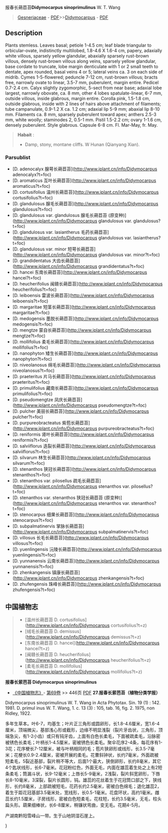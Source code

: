 报春长蒴苣苔**Didymocarpus sinoprimulinus** W. T. Wang

> [Gesneriaceae](http://www.iplant.cn/info/Gesneriaceae?t=foc) - [PDF](http://www.iplant.cn/foc/pdf/Gesneriaceae.pdf)>>[Didymocarpus](http://www.iplant.cn/info/Didymocarpus?t=foc) - [PDF](http://www.iplant.cn/foc/pdf/Didymocarpus.pdf)
## Description

Plants stemless. Leaves basal; petiole 1-4.5 cm; leaf blade triangular to orbicular-ovate, indistinctly multilobed, 1.8-4.6 X 1.6-4 cm, papery, adaxially white villous, sparsely yellow glandular, abaxially sparsely rust-brown villous, densely rust-brown villous along veins, sparsely yellow glandular, base cordate to truncate, lobe margin denticulate with 1 or 2 small teeth to dentate, apex rounded, basal veins 4 or 5; lateral veins ca. 3 on each side of midrib. Cymes 1-5-flowered; peduncle 7-12 cm, rust-brown villous; bracts free, narrowly ovate to linear, 3.5-7 mm, puberulent, margin entire. Pedicel 0.7-2.4 cm. Calyx slightly zygomorphic, 5-sect from near base; adaxial lobe largest, narrowly obovate, ca. 8 mm, other 4 lobes spatulate-linear, 6-7 mm, outside villous, inside glabrous, margin entire. Corolla pink, 1.5-1.8 cm, outside glabrous, inside with 2 lines of hairs above attachment of filaments; tube campanulate, 0.9-1.2 X ca. 1.2 cm; adaxial lip 5-9 mm; abaxial lip 8-10 mm. Filaments ca. 8 mm, sparsely puberulent toward apex; anthers 2.5-3 mm, white woolly; staminodes 2, 0.5-1 mm. Pistil 1.5-2.2 cm; ovary 1-1.6 cm, densely puberulent. Style glabrous. Capsule 6-8 cm. Fl. Mar-May, fr. May.

> **Habait** : 
>* Damp, stony, montane cliffs. W Hunan (Qianyang Xian).

### Parsublist

* [D.  adenocalyx  腺萼长蒴苣苔](http://www.iplant.cn/info/Didymocarpus adenocalyx?t=foc)
* [D.  aromaticus  互叶长蒴苣苔](http://www.iplant.cn/info/Didymocarpus aromaticus?t=foc)
* [D.  cortusifolius  温州长蒴苣苔](http://www.iplant.cn/info/Didymocarpus cortusifolius?t=foc)
* [D.  glandulosus  腺毛长蒴苣苔](http://www.iplant.cn/info/Didymocarpus glandulosus?t=foc)
* [D.  glandulosus var. glandulosus  腺毛长蒴苣苔 (原变种)](http://www.iplant.cn/info/Didymocarpus glandulosus var. glandulosus?t=foc)
* [D.  glandulosus var. lasiantherus  毛药长蒴苣苔](http://www.iplant.cn/info/Didymocarpus glandulosus var. lasiantherus?t=foc)
* [D.  glandulosus var. minor  短萼长蒴苣苔](http://www.iplant.cn/info/Didymocarpus glandulosus var. minor?t=foc)
* [D.  grandidentatus  大齿长蒴苣苔](http://www.iplant.cn/info/Didymocarpus grandidentatus?t=foc)
* [D.  hancei  东南长蒴苣苔](http://www.iplant.cn/info/Didymocarpus hancei?t=foc)
* [D.  heucherifolius  闽赣长蒴苣苔](http://www.iplant.cn/info/Didymocarpus heucherifolius?t=foc)
* [D.  leiboensis  雷波长蒴苣苔](http://www.iplant.cn/info/Didymocarpus leiboensis?t=foc)
* [D.  margaritae  短茎长蒴苣苔](http://www.iplant.cn/info/Didymocarpus margaritae?t=foc)
* [D.  medogensis  墨脱长蒴苣苔](http://www.iplant.cn/info/Didymocarpus medogensis?t=foc)
* [D.  mengtze  蒙自长蒴苣苔](http://www.iplant.cn/info/Didymocarpus mengtze?t=foc)
* [D.  mollifolius  柔毛长蒴苣苔](http://www.iplant.cn/info/Didymocarpus mollifolius?t=foc)
* [D.  nanophyton  矮生长蒴苣苔](http://www.iplant.cn/info/Didymocarpus nanophyton?t=foc)
* [D.  niveolanosus  绵毛长蒴苣苔](http://www.iplant.cn/info/Didymocarpus niveolanosus?t=foc)
* [D.  praeteritus  片马长蒴苣苔](http://www.iplant.cn/info/Didymocarpus praeteritus?t=foc)
* [D.  primulifolius  藏南长蒴苣苔](http://www.iplant.cn/info/Didymocarpus primulifolius?t=foc)
* [D.  pseudomengtze  凤庆长蒴苣苔](http://www.iplant.cn/info/Didymocarpus pseudomengtze?t=foc)
* [D.  pulcher  美丽长蒴苣苔](http://www.iplant.cn/info/Didymocarpus pulcher?t=foc)
* [D.  purpureobracteatus  紫苞长蒴苣苔](http://www.iplant.cn/info/Didymocarpus purpureobracteatus?t=foc)
* [D.  reniformis  肾叶长蒴苣苔](http://www.iplant.cn/info/Didymocarpus reniformis?t=foc)
* [D.  salviiflorus  迭裂长蒴苣苔](http://www.iplant.cn/info/Didymocarpus salviiflorus?t=foc)
* [D.  silvarum  林生长蒴苣苔](http://www.iplant.cn/info/Didymocarpus silvarum?t=foc)
* [D.  stenanthos  狭冠长蒴苣苔](http://www.iplant.cn/info/Didymocarpus stenanthos?t=foc)
* [D.  stenanthos var. pilosellus  疏毛长蒴苣苔](http://www.iplant.cn/info/Didymocarpus stenanthos var. pilosellus?t=foc)
* [D.  stenanthos var. stenanthos  狭冠长蒴苣苔 (原变种)](http://www.iplant.cn/info/Didymocarpus stenanthos var. stenanthos?t=foc)
* [D.  stenocarpus  细果长蒴苣苔](http://www.iplant.cn/info/Didymocarpus stenocarpus?t=foc)
* [D.  subpalmatinervis  掌脉长蒴苣苔](http://www.iplant.cn/info/Didymocarpus subpalmatinervis?t=foc)
* [D.  villosus  长毛长蒴苣苔](http://www.iplant.cn/info/Didymocarpus villosus?t=foc)
* [D.  yuenlingensis  沅陵长蒴苣苔](http://www.iplant.cn/info/Didymocarpus yuenlingensis?t=foc)
* [D.  yunnanensis  云南长蒴苣苔](http://www.iplant.cn/info/Didymocarpus yunnanensis?t=foc)
* [D.  zhenkangensis  镇康长蒴苣苔](http://www.iplant.cn/info/Didymocarpus zhenkangensis?t=foc)
* [D.  zhufengensis  珠峰长蒴苣苔](http://www.iplant.cn/info/Didymocarpus zhufengensis?t=foc)

## 中国植物志

> * [温州长蒴苣苔  D.  cortusifolius](http://www.iplant.cn/info/Didymocarpus cortusifolius?t=z)
> * [绒毛长蒴苣苔  D.  demissus](http://www.iplant.cn/info/Didymocarpus demissus?t=z)
> * [东南长蒴苣苔  D.  hancei](http://www.iplant.cn/info/Didymocarpus hancei?t=z)
> * [闽赣长蒴苣苔  D.  heucherifolius](http://www.iplant.cn/info/Didymocarpus heucherifolius?t=z)
> * [柔毛长蒴苣苔  D.  mollifolius](http://www.iplant.cn/info/Didymocarpus mollifolius?t=z)

**报春长萦芭苔 Didymocarpus sinoprimulinus**

* [《中国植物志》](http://www.iplant.cn/frps)- [第69卷](http://www.iplant.cn/frps/vol/69) >> 446页 [PDF](http://www.iplant.cn/frps/pdf/69/446.pdf)
**27.报春长萦芭苔（植物分类学报）**

Didymocarpus sinoprimulinus W. T. Wang in Acta Phytotax. Sin. 19 (1) : 142. 1981. D. primul inus W. T. Wang, 1. c. 13 (3) : 105, tab. 16, fig. 2. 1975, non Ridley, 1922.

多年生草本。叶6-7，均基生；叶片正三角形或圆卵形，长1.8-4.6厘米，宽1.6-4厘米，顶端微尖，基部浅心形或截形，边缘不明显浅裂（裂片牙齿状，三角形，顶端急尖，有1-2小齿）或只有钝牙齿，上面有白色长柔毛，下面被疏柔毛，沿脉密被锈色长柔毛；叶柄长1-4.5厘米，密被锈色长柔毛。聚伞花序2-4条，每花序有1-3花；花序梗长7-12厘米，被与叶柄相同的毛；苞片狭卵形或线形，长3.5-7毫米；花梗长0.9-2.4厘米，密被开展的柔毛。花曹斜钟状，长约7毫米，外面疏被短柔毛，5裂近基部，裂片稍不等大，后面1个最大，狭倒卵形，长约8毫米，其它4个匙状线形，长6-7毫米。花冠粉红色，外面无毛，内面在雄蕊着生处之上有2短条柔毛；筒漏斗状，长9-12毫米；上唇长5-9毫米，2浅裂，裂片斜宽卵形，下唇长8-10毫米，3深裂，裂片长圆形，钝。雄蕊的花丝着生于花冠筒口部之下，狭线形，长约8毫米，上部疏被短毛，花药长约2.5毫米，密被白色绵毛；退化雄蕊2，着生于距花冠基部3.5毫米处，宽线形，长0.5-1毫米。花盘环状，高约1毫米。雌蕊长约1.5厘米，子房线形，密被白色短柔毛，花柱短，长约3.5毫米，无毛，柱头扁头形。葫果细棒状，长6-8厘米，稍镰状弯曲，变无毛。花期4-5月。

产湖南黔阳雪峰山一带。生于山地阴湿石崖上。

}